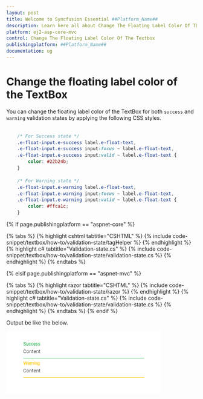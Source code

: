 ```yaml
---
layout: post
title: Welcome to Syncfusion Essential ##Platform_Name##
description: Learn here all about Change The Floating Label Color Of The Textbox of Syncfusion Essential ##Platform_Name## widgets based on HTML5 and jQuery.
platform: ej2-asp-core-mvc
control: Change The Floating Label Color Of The Textbox
publishingplatform: ##Platform_Name##
documentation: ug
---
```



# Change the floating label color of the TextBox

You can change the floating label color of the TextBox for both `success` and `warning` validation states by applying the following CSS styles.

```CSS

    /* For Success state */
    .e-float-input.e-success label.e-float-text,
    .e-float-input.e-success input:focus ~ label.e-float-text,
    .e-float-input.e-success input:valid ~ label.e-float-text {
        color: #22b24b;
    }

    /* For Warning state */
    .e-float-input.e-warning label.e-float-text,
    .e-float-input.e-warning input:focus ~ label.e-float-text,
    .e-float-input.e-warning input:valid ~ label.e-float-text {
        color: #ffca1c;
    }

```

{% if page.publishingplatform == "aspnet-core" %}

{% tabs %}
{% highlight cshtml tabtitle="CSHTML" %}
{% include code-snippet/textbox/how-to/validation-state/tagHelper %}
{% endhighlight %}
{% highlight c# tabtitle="Validation-state.cs" %}
{% include code-snippet/textbox/how-to/validation-state/validation-state.cs %}
{% endhighlight %}
{% endtabs %}

{% elsif page.publishingplatform == "aspnet-mvc" %}

{% tabs %}
{% highlight razor tabtitle="CSHTML" %}
{% include code-snippet/textbox/how-to/validation-state/razor %}
{% endhighlight %}
{% highlight c# tabtitle="Validation-state.cs" %}
{% include code-snippet/textbox/how-to/validation-state/validation-state.cs %}
{% endhighlight %}
{% endtabs %}
{% endif %}



Output be like the below.

![textbox](../images/textbox-success.png)
